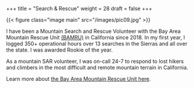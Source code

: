 +++
title = "Search & Rescue"
weight = 28
draft = false
+++

{{< figure class="image main" src="/images/pic09.jpg" >}}

I have been a Mountain Search and Rescue Volunteer with the Bay Area Mountain Rescue Unit [(BAMRU)](http://www.bamru.org) in California since 2018. In my first year, I logged 350+ operational hours over 13 searches in the Sierras and all over the state. I was awarded Rookie of the year.

As a mountain SAR volunteer, I was on-call 24-7 to respond to lost hikers and climbers in the most difficult and remote mountain terrain in California.

Learn more about [the Bay Area Mountain Rescue Unit here](http://www.bamru.org). 
